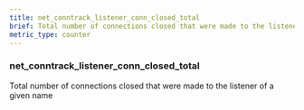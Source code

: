 ```yaml
---
title: net_conntrack_listener_conn_closed_total
brief: Total number of connections closed that were made to the listener of a given name
metric_type: counter
---
```

### net_conntrack_listener_conn_closed_total

Total number of connections closed that were made to the listener of a given name